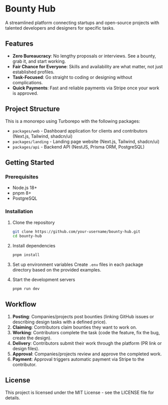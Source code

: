 # Bounty Hub

A streamlined platform connecting startups and open-source projects with talented developers and designers for specific tasks.

## Features

- **Zero Bureaucracy**: No lengthy proposals or interviews. See a bounty, grab it, and start working.
- **Fair Chance for Everyone**: Skills and availability are what matter, not just established profiles.
- **Task-Focused**: Go straight to coding or designing without complications.
- **Quick Payments**: Fast and reliable payments via Stripe once your work is approved.

## Project Structure

This is a monorepo using Turborepo with the following packages:

- `packages/web` - Dashboard application for clients and contributors (Next.js, Tailwind, shadcn/ui)
- `packages/landing` - Landing page website (Next.js, Tailwind, shadcn/ui)
- `packages/api` - Backend API (NestJS, Prisma ORM, PostgreSQL)

## Getting Started

### Prerequisites

- Node.js 18+
- pnpm 8+
- PostgreSQL

### Installation

1. Clone the repository
   ```bash
   git clone https://github.com/your-username/bounty-hub.git
   cd bounty-hub
   ```

2. Install dependencies
   ```bash
   pnpm install
   ```

3. Set up environment variables
   Create `.env` files in each package directory based on the provided examples.

4. Start the development servers
   ```bash
   pnpm run dev
   ```

## Workflow

1. **Posting**: Companies/projects post bounties (linking GitHub issues or describing design tasks with a defined price).
2. **Claiming**: Contributors claim bounties they want to work on.
3. **Working**: Contributors complete the task (code the feature, fix the bug, create the design).
4. **Delivery**: Contributors submit their work through the platform (PR link or design files).
5. **Approval**: Companies/projects review and approve the completed work.
6. **Payment**: Approval triggers automatic payment via Stripe to the contributor.

## License

This project is licensed under the MIT License - see the LICENSE file for details.